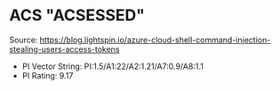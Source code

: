 # ACS "ACSESSED"

Source: https://blog.lightspin.io/azure-cloud-shell-command-injection-stealing-users-access-tokens

- PI Vector String: PI:1.5/A1:22/A2:1.21/A7:0.9/A8:1.1
- PI Rating: 9.17
